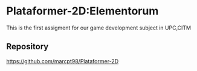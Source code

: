 # Plataformer-2D:Elementorum 
This is the first assigment for our game development subject in UPC,CITM

## Repository
https://github.com/marcpt98/Plataformer-2D

